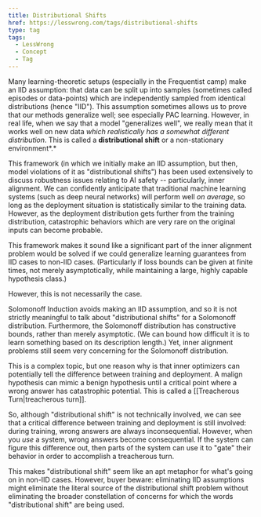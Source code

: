 ```yaml
---
title: Distributional Shifts
href: https://lesswrong.com/tags/distributional-shifts
type: tag
tags:
  - LessWrong
  - Concept
  - Tag
---
```


Many learning-theoretic setups (especially in the Frequentist camp) make an IID assumption: that data can be split up into samples (sometimes called episodes or data-points) which are independently sampled from identical distributions (hence "IID"). This assumption sometimes allows us to prove that our methods generalize well; see especially PAC learning. However, in real life, when we say that a model "generalizes well", we really mean that it works well on new data *which realistically has a somewhat different distribution*. This is called a **distributional shift** or a non-stationary environment*.*

This framework (in which we initially make an IID assumption, but then, model violations of it as "distributional shifts") has been used extensively to discuss robustness issues relating to AI safety -- particularly, inner alignment. We can confidently anticipate that traditional machine learning systems (such as deep neural networks) will perform well *on average*, so long as the deployment situation is statistically similar to the training data. However, as the deployment distribution gets further from the training distribution, catastrophic behaviors which are very rare on the original inputs can become probable.

This framework makes it sound like a significant part of the inner alignment problem would be solved if we could generalize learning guarantees from IID cases to non-IID cases. (Particularly if loss bounds can be given at finite times, not merely asymptotically, while maintaining a large, highly capable hypothesis class.)

However, this is not necessarily the case.

Solomonoff Induction avoids making an IID assumption, and so it is not strictly meaningful to talk about "distributional shifts" for a Solomonoff distribution. Furthermore, the Solomonoff distribution has constructive bounds, rather than merely asymptotic. (We can bound how difficult it is to learn something based on its description length.) Yet, inner alignment problems still seem very concerning for the Solomonoff distribution. 

This is a complex topic, but one reason why is that inner optimizers can potentially tell the difference between training and deployment. A malign hypothesis can mimic a benign hypothesis until a critical point where a wrong answer has catastrophic potential. This is called a [[Treacherous Turn|treacherous turn]]. 

So, although "distributional shift" is not technically involved, we can see that a critical difference between training and deployment is still involved: during training, wrong answers are always inconsequential. However, when you *use* a system, wrong answers become consequential. If the system can figure this difference out, then parts of the system can use it to "gate" their behavior in order to accomplish a treacherous turn. 

This makes "distributional shift" seem like an apt metaphor for what's going on in non-IID cases. However, buyer beware: eliminating IID assumptions might eliminate the literal source of the distributional shift problem without eliminating the broader constellation of concerns for which the words "distributional shift" are being used.